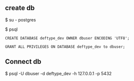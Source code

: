 ## create db

$ su - postgres

$ psql

```
CREATE DATABASE deftype_dev OWNER dbuser ENCODING 'UTF8';

GRANT ALL PRIVILEGES ON DATABASE deftype_dev to dbuser;
```

## Connect db

$ psql -U dbuser -d deftype_dev -h 127.0.0.1 -p 5432
